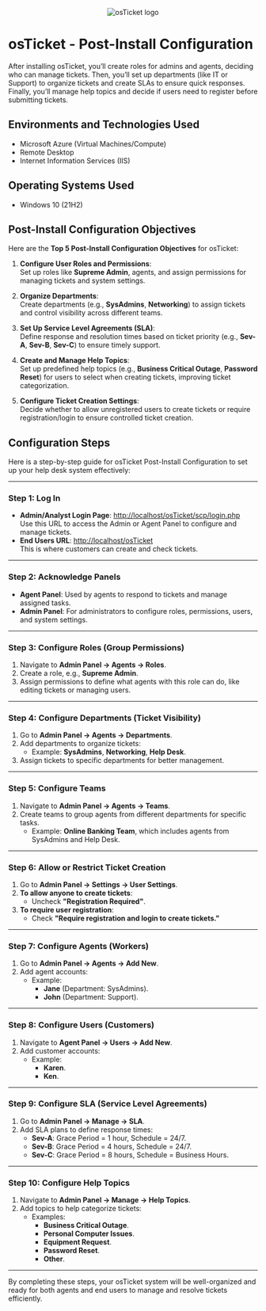 <p align="center">
<img src="https://i.imgur.com/Clzj7Xs.png" alt="osTicket logo"/>
</p>

<h1>osTicket - Post-Install Configuration</h1>
After installing osTicket, you’ll create roles for admins and agents, deciding who can manage tickets. Then, you’ll set up departments (like IT or Support) to organize tickets and create SLAs to ensure quick responses. Finally, you’ll manage help topics and decide if users need to register before submitting tickets.<br />


<h2>Environments and Technologies Used</h2>

- Microsoft Azure (Virtual Machines/Compute)
- Remote Desktop
- Internet Information Services (IIS)

<h2>Operating Systems Used </h2>

- Windows 10</b> (21H2)

<h2>Post-Install Configuration Objectives</h2>

Here are the **Top 5 Post-Install Configuration Objectives** for osTicket:

1. **Configure User Roles and Permissions**:  
   Set up roles like **Supreme Admin**, agents, and assign permissions for managing tickets and system settings.

2. **Organize Departments**:  
   Create departments (e.g., **SysAdmins**, **Networking**) to assign tickets and control visibility across different teams.

3. **Set Up Service Level Agreements (SLA)**:  
   Define response and resolution times based on ticket priority (e.g., **Sev-A**, **Sev-B**, **Sev-C**) to ensure timely support.

4. **Create and Manage Help Topics**:  
   Set up predefined help topics (e.g., **Business Critical Outage**, **Password Reset**) for users to select when creating tickets, improving ticket categorization.

5. **Configure Ticket Creation Settings**:  
   Decide whether to allow unregistered users to create tickets or require registration/login to ensure controlled ticket creation.

<h2>Configuration Steps</h2>
Here is a step-by-step guide for osTicket Post-Install Configuration to set up your help desk system effectively:

---

### **Step 1: Log In**
- **Admin/Analyst Login Page**: [http://localhost/osTicket/scp/login.php](http://localhost/osTicket/scp/login.php)  
  Use this URL to access the Admin or Agent Panel to configure and manage tickets.  
- **End Users URL**: [http://localhost/osTicket](http://localhost/osTicket)  
  This is where customers can create and check tickets.

---

### **Step 2: Acknowledge Panels**
- **Agent Panel**: Used by agents to respond to tickets and manage assigned tasks.  
- **Admin Panel**: For administrators to configure roles, permissions, users, and system settings.  

---

### **Step 3: Configure Roles (Group Permissions)**
1. Navigate to **Admin Panel -> Agents -> Roles**.
2. Create a role, e.g., **Supreme Admin**.
3. Assign permissions to define what agents with this role can do, like editing tickets or managing users.

---

### **Step 4: Configure Departments (Ticket Visibility)**
1. Go to **Admin Panel -> Agents -> Departments**.
2. Add departments to organize tickets:
   - Example: **SysAdmins**, **Networking**, **Help Desk**.
3. Assign tickets to specific departments for better management.

---

### **Step 5: Configure Teams**
1. Navigate to **Admin Panel -> Agents -> Teams**.
2. Create teams to group agents from different departments for specific tasks.
   - Example: **Online Banking Team**, which includes agents from SysAdmins and Help Desk.

---

### **Step 6: Allow or Restrict Ticket Creation**
1. Go to **Admin Panel -> Settings -> User Settings**.
2. **To allow anyone to create tickets**:
   - Uncheck **"Registration Required"**.
3. **To require user registration**:
   - Check **"Require registration and login to create tickets."**

---

### **Step 7: Configure Agents (Workers)**
1. Go to **Admin Panel -> Agents -> Add New**.
2. Add agent accounts:
   - Example:  
     - **Jane** (Department: SysAdmins).  
     - **John** (Department: Support).  

---

### **Step 8: Configure Users (Customers)**
1. Navigate to **Agent Panel -> Users -> Add New**.
2. Add customer accounts:
   - Example:
     - **Karen**.  
     - **Ken**.

---

### **Step 9: Configure SLA (Service Level Agreements)**
1. Go to **Admin Panel -> Manage -> SLA**.
2. Add SLA plans to define response times:
   - **Sev-A**: Grace Period = 1 hour, Schedule = 24/7.  
   - **Sev-B**: Grace Period = 4 hours, Schedule = 24/7.  
   - **Sev-C**: Grace Period = 8 hours, Schedule = Business Hours.

---

### **Step 10: Configure Help Topics**
1. Navigate to **Admin Panel -> Manage -> Help Topics**.
2. Add topics to help categorize tickets:
   - Examples:
     - **Business Critical Outage**.
     - **Personal Computer Issues**.
     - **Equipment Request**.
     - **Password Reset**.
     - **Other**.

---

By completing these steps, your osTicket system will be well-organized and ready for both agents and end users to manage and resolve tickets efficiently.
<p>
